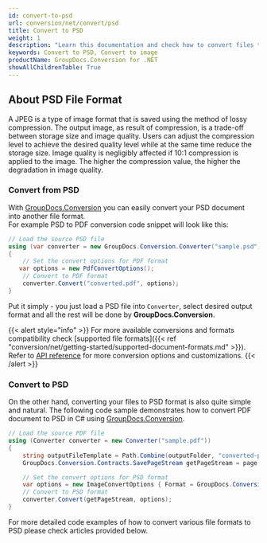 ```yaml
---
id: convert-to-psd
url: conversion/net/convert/psd
title: Convert to PSD
weight: 1
description: "Learn this documentation and check how to convert files to PSD format with GroupDocs.Conversion for .NET."
keywords: Convert to PSD, Convert to image
productName: GroupDocs.Conversion for .NET
showAllChildrenTable: True
---
```


## About PSD File Format

A JPEG is a type of image format that is saved using the method of lossy compression. The output image, as result of compression, is a trade-off between storage size and image quality. Users can adjust the compression level to achieve the desired quality level while at the same time reduce the storage size. Image quality is negligibly affected if 10:1 compression is applied to the image.  The higher the compression value, the higher the degradation in image quality.

### Convert from PSD

With [GroupDocs.Conversion](https://products.groupdocs.com/conversion/net) you can easily convert your PSD document into another file format.  
For example PSD to PDF conversion code snippet will look like this:

```csharp
// Load the source PSD file
using (var converter = new GroupDocs.Conversion.Converter("sample.psd"))
{
    // Set the convert options for PDF format
   var options = new PdfConvertOptions();
    // Convert to PDF format
    converter.Convert("converted.pdf", options);
}
```

Put it simply - you just load a PSD file into `Converter`, select desired output format and all the rest will be done by **GroupDocs.Conversion**.  

{{< alert style="info" >}}
For more available conversions and formats compatibility check [supported file formats]({{< ref "conversion/net/getting-started/supported-document-formats.md" >}}).
Refer to [API reference](https://apireference.groupdocs.com/conversion/net/groupdocs.conversion.options.convert) for more conversion options and customizations.
{{< /alert >}}

### Convert to PSD

On the other hand, converting your files to PSD format is also quite simple and natural.
The following code sample demonstrates how to convert PDF document to PSD in C# using [GroupDocs.Conversion](https://products.groupdocs.com/conversion/net).

```csharp
// Load the source PDF file
using (Converter converter = new Converter("sample.pdf"))
{
    string outputFileTemplate = Path.Combine(outputFolder, "converted-page-{0}.psd");
    GroupDocs.Conversion.Contracts.SavePageStream getPageStream = page => new FileStream(string.Format(outputFileTemplate, page), FileMode.Create);

    // Set the convert options for PSD format
    var options = new ImageConvertOptions { Format = GroupDocs.Conversion.FileTypes.ImageFileType.Psd };
    // Convert to PSD format
    converter.Convert(getPageStream, options);
}
```

For more detailed code examples of how to convert various file formats to PSD please check articles provided below.
